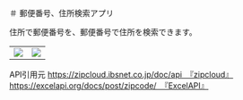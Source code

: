 ＃ 郵便番号、住所検索アプリ

住所で郵便番号を、郵便番号で住所を検索できます。

<table>
  <tr>
    <td><img src="https://github.com/LET-137/PostalCodeSearch/assets/152361449/a451263e-5528-42b0-8c22-a6bd724c3ba3"></td>
    <td><img src="https://github.com/LET-137/PostalCodeSearch/assets/152361449/c55db2b0-a17e-4620-98a5-4303605e5c5c"></td>
  </tr>
</table>



API引用元
https://zipcloud.ibsnet.co.jp/doc/api　『zipcloud』
https://excelapi.org/docs/post/zipcode/　『ExcelAPI』
